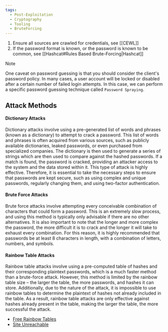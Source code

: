 ```yaml
---
tags:
  - Post-Exploitation
  - Cryptography
  - Tooling
  - BruteForcing
---
```


1. Ensure all sources are crawled for credentials, see [[CEWL]]
2. If the password format is known, or the password is known to be common, see [[Hashcat#Rules Based Brute-Forcing|Hashcat]]

> [!NOTE]
> One caveat on password guessing is that you should consider the client's password policy. In many cases, a user account will be locked or disabled after a certain number of failed login attempts. In this case, we can perform a specific password guessing technique called `Password Spraying`.

## Attack Methods

#### Dictionary Attacks

Dictionary attacks involve using a pre-generated list of words and phrases (known as a dictionary) to attempt to crack a password. This list of words and phrases is often acquired from various sources, such as publicly available dictionaries, leaked passwords, or even purchased from specialized companies. The dictionary is then used to generate a series of strings which are then used to compare against the hashed passwords. If a match is found, the password is cracked, providing an attacker access to the system and the data stored within it. This type of attack is highly effective. Therefore, it is essential to take the necessary steps to ensure that passwords are kept secure, such as using complex and unique passwords, regularly changing them, and using two-factor authentication.

#### Brute Force Attacks

Brute force attacks involve attempting every conceivable combination of characters that could form a password. This is an extremely slow process, and using this method is typically only advisable if there are no other alternatives. It is also important to note that the longer and more complex the password, the more difficult it is to crack and the longer it will take to exhaust every combination. For this reason, it is highly recommended that passwords be at least 8 characters in length, with a combination of letters, numbers, and symbols.

#### Rainbow Table Attacks

Rainbow table attacks involve using a pre-computed table of hashes and their corresponding plaintext passwords, which is a much faster method than a brute-force attack. However, this method is limited by the rainbow table size – the larger the table, the more passwords, and hashes it can store. Additionally, due to the nature of the attack, it is impossible to use rainbow tables to determine the plaintext of hashes not already included in the table. As a result, rainbow table attacks are only effective against hashes already present in the table, making the larger the table, the more successful the attack.

- [Free Rainbow Tables](https://freerainbowtables.com/)
- [Site Unreachable](http://project-rainbowcrack.com/)